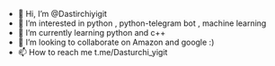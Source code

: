 - 👋 Hi, I’m @Dastirchiyigit
- 👀 I’m interested in python , python-telegram bot , machine learning 
- 🌱 I’m currently learning python and c++
- 💞️ I’m looking to collaborate on Amazon and google :)
- 📫 How to reach me t.me/Dasturchi_yigit

<!---
Dastirchiyigit/Dastirchiyigit is a ✨ special ✨ repository because its `README.md` (this file) appears on your GitHub profile.
You can click the Preview link to take a look at your changes.
--->

